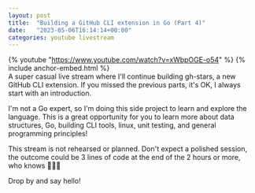 ```yaml
---
layout: post
title:  "Building a GitHub CLI extension in Go (Part 4)"
date:   "2023-05-06T16:14:14+00:00"
categories: youtube livestream
---
```

{% youtube  "https://www.youtube.com/watch?v=xWbpOGE-o54" %}
{% include anchor-embed.html %}
<br />
A super casual live stream where I'll continue building gh-stars, a new GitHub CLI extension. If you missed the previous parts, it's OK, I always start with an introduction.

I'm not a Go expert, so I'm doing this side project to learn and explore the language. This is a great opportunity for you to learn more about data structures, Go, building CLI tools, linux, unit testing, and general programming principles!

This stream is not rehearsed or planned. Don't expect a polished session, the outcome could be 3 lines of code at the end of the 2 hours or more, who knows 🤷‍♂️😄 

Drop by and say hello!
